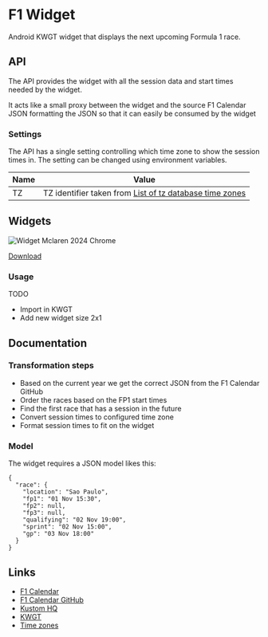 # F1 Widget
Android KWGT widget that displays the next upcoming Formula 1 race.

## API
The API provides the widget with all the session data and start times needed by the widget.

It acts like a small proxy between the widget and the source F1 Calendar JSON formatting the JSON so that it can easily be consumed by the widget

### Settings
The API has a single setting controlling which time zone to show the session times in.
The setting can be changed using environment variables.

| Name | Value |
| ---- | ----- |
| TZ   | TZ identifier taken from [List of tz database time zones](https://en.wikipedia.org/wiki/List_of_tz_database_time_zones) |

## Widgets
![Widget Mclaren 2024 Chrome](art/Widget_Mclaren_2024_Chrome.png.png)

[Download](widgets/F1Widget_Mclaren_2024_Chrome.kwgt)

### Usage
TODO
- Import in KWGT
- Add new widget size 2x1

## Documentation

### Transformation steps
- Based on the current year we get the correct JSON from the F1 Calendar GitHub
- Order the races based on the FP1 start times
- Find the first race that has a session in the future
- Convert session times to configured time zone
- Format session times to fit on the widget

### Model
The widget requires a JSON model likes this:

```
{
  "race": {
    "location": "Sao Paulo",
    "fp1": "01 Nov 15:30",
    "fp2": null,
    "fp3": null,
    "qualifying": "02 Nov 19:00",
    "sprint": "02 Nov 15:00",
    "gp": "03 Nov 18:00"
  }
}
```

## Links
- [F1 Calendar](https://f1calendar.com/)
- [F1 Calendar GitHub](https://github.com/sportstimes/f1)
- [Kustom HQ](https://docs.kustom.rocks/)
- [KWGT](https://play.google.com/store/apps/details?id=org.kustom.widget&hl=nl)
- [Time zones](https://en.wikipedia.org/wiki/List_of_tz_database_time_zones)